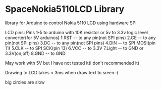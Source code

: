 # SpaceNokia5110LCD Library
library for Arduino to control Nokia 5110 LCD using hardware SPI

LCD pins:
Pins 1-5 to arduino with 10K resistor or 5v to 3.3v logic level converter(for 5V arduinos)
1.RST -- to any pin(not SPI pins)
2.CE  -- to any pin(not SPI pins)
3.DC  -- to any pin(not SPI pins)
4.DIN -- to SPI MOSI(pin 11)
5.CLK -- to SPI SCK(pin 13)
6.VCC -- to 3.3V
7.Light -- to GND or 3.3V(on,off)
8.GND -- to GND
  
May work with 5V but I have not tested it(I don't recommended it)

Drawing to LCD takes < 3ms when draw text to sreen :)

big circles are slow
